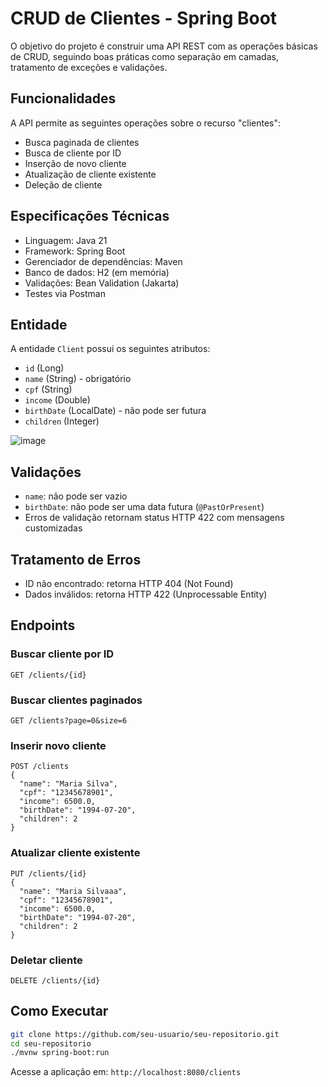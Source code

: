


# CRUD de Clientes - Spring Boot

O objetivo do projeto é construir uma API REST com as operações básicas de CRUD, seguindo boas práticas como separação em camadas, tratamento de exceções e validações.

## Funcionalidades

A API permite as seguintes operações sobre o recurso "clientes":

- Busca paginada de clientes  
- Busca de cliente por ID  
- Inserção de novo cliente  
- Atualização de cliente existente  
- Deleção de cliente  

## Especificações Técnicas

- Linguagem: Java 21
- Framework: Spring Boot
- Gerenciador de dependências: Maven
- Banco de dados: H2 (em memória)
- Validações: Bean Validation (Jakarta)
- Testes via Postman

## Entidade

A entidade `Client` possui os seguintes atributos:

- `id` (Long)
- `name` (String) - obrigatório
- `cpf` (String)
- `income` (Double)
- `birthDate` (LocalDate) - não pode ser futura
- `children` (Integer)

![image](https://github.com/user-attachments/assets/a59c883f-94bf-42d6-924c-c98560f27a02)


## Validações

- `name`: não pode ser vazio  
- `birthDate`: não pode ser uma data futura (`@PastOrPresent`)  
- Erros de validação retornam status HTTP 422 com mensagens customizadas

## Tratamento de Erros

- ID não encontrado: retorna HTTP 404 (Not Found)
- Dados inválidos: retorna HTTP 422 (Unprocessable Entity)

## Endpoints

### Buscar cliente por ID

```
GET /clients/{id}
```

### Buscar clientes paginados

```
GET /clients?page=0&size=6
```

### Inserir novo cliente

```
POST /clients
{
  "name": "Maria Silva",
  "cpf": "12345678901",
  "income": 6500.0,
  "birthDate": "1994-07-20",
  "children": 2
}
```

### Atualizar cliente existente

```
PUT /clients/{id}
{
  "name": "Maria Silvaaa",
  "cpf": "12345678901",
  "income": 6500.0,
  "birthDate": "1994-07-20",
  "children": 2
}
```

### Deletar cliente

```
DELETE /clients/{id}
```



## Como Executar

```bash
git clone https://github.com/seu-usuario/seu-repositorio.git
cd seu-repositorio
./mvnw spring-boot:run
```

Acesse a aplicação em: `http://localhost:8080/clients`


